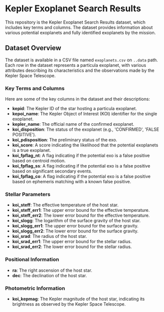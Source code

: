 # Kepler Exoplanet Search Results

This repository is the Kepler Exoplanet Search Results dataset, which includes key terms and columns. The dataset provides information about various potential exoplanets and fully identified exoplanets by the mission.

## Dataset Overview

The dataset is available in a CSV file named `exoplanets.csv` on `..data` path. Each row in the dataset represents a particula exoplanet, with various attributes describing its characteristics and the observations made by the Kepler Space Telescope.

### Key Terms and Columns

Here are some of the key columns in the dataset and their descriptions:

- **kepid**: The Kepler ID of the star hosting a particula exoplanet.
- **kepoi_name**: The Kepler Object of Interest (KOI) identifier for the single exoplanet.
- **kepler_name**: The official name of the confirmed exoplanet.
- **koi_disposition**: The status of the exoplanet (e.g., 'CONFIRMED', 'FALSE POSITIVE').
- **koi_pdisposition**: The preliminary status of the exo.
- **koi_score**: A score indicating the likelihood that the potential exoplanets is a true exoplanet.
- **koi_fpflag_nt**: A flag indicating if the potential exo is a false positive based on centroid motion.
- **koi_fpflag_ss**: A flag indicating if the potential exo is a false positive based on significant secondary events.
- **koi_fpflag_co**: A flag indicating if the potential exo is a false positive based on ephemeris matching with a known false positive.

### Stellar Parameters

- **koi_steff**: The effective temperature of the host star.
- **koi_steff_err1**: The upper error bound for the effective temperature.
- **koi_steff_err2**: The lower error bound for the effective temperature.
- **koi_slogg**: The logarithm of the surface gravity of the host star.
- **koi_slogg_err1**: The upper error bound for the surface gravity.
- **koi_slogg_err2**: The lower error bound for the surface gravity.
- **koi_srad**: The radius of the host star.
- **koi_srad_err1**: The upper error bound for the stellar radius.
- **koi_srad_err2**: The lower error bound for the stellar radius.

### Positional Information

- **ra**: The right ascension of the host star.
- **dec**: The declination of the host star.

### Photometric Information

- **koi_kepmag**: The Kepler magnitude of the host star, indicating its brightness as observed by the Kepler Space Telescope.
